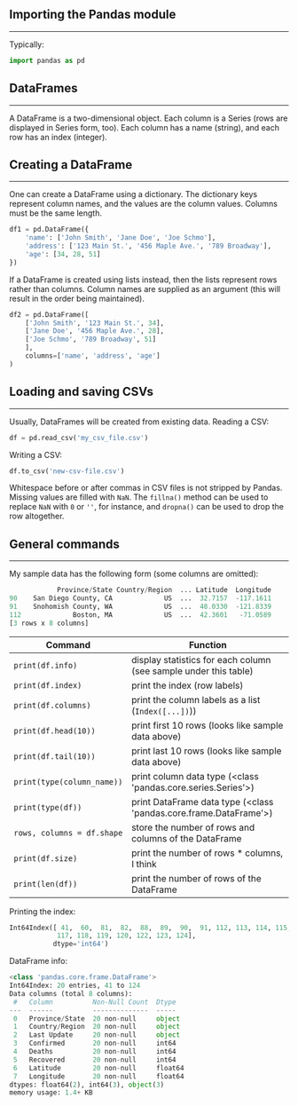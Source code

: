 ## Importing the Pandas module
---
Typically:
```python
import pandas as pd
```

## DataFrames
---
A DataFrame is a two-dimensional object.  Each column is a Series (rows are displayed in Series form, too).  Each column has a name (string), and each row has an index (integer).

## Creating a DataFrame
---
One can create a DataFrame using a dictionary.  The dictionary keys represent column names, and the values are the column values.  Columns must be the same length.
```python
df1 = pd.DataFrame({
    'name': ['John Smith', 'Jane Doe', 'Joe Schmo'],
    'address': ['123 Main St.', '456 Maple Ave.', '789 Broadway'],
    'age': [34, 28, 51]
})
```

If a DataFrame is created using lists instead, then the lists represent rows rather than columns.  Column names are supplied as an argument (this will result in the order being maintained).
```python
df2 = pd.DataFrame([
    ['John Smith', '123 Main St.', 34],
    ['Jane Doe', '456 Maple Ave.', 28],
    ['Joe Schmo', '789 Broadway', 51]
    ],
    columns=['name', 'address', 'age']
)
```

## Loading and saving CSVs
---
Usually, DataFrames will be created from existing data. Reading a CSV:
```python
df = pd.read_csv('my_csv_file.csv')
```

Writing a CSV:
```python
df.to_csv('new-csv-file.csv')
```

Whitespace before or after commas in CSV files is not stripped by Pandas.  Missing values are filled with `NaN`.  The `fillna()` method can be used to replace `NaN` with `0` or `''`, for instance, and `dropna()` can be used to drop the row altogether.

## General commands
---
My sample data has the following form (some columns are omitted):
```python
            Province/State Country/Region  ... Latitude  Longitude
90    San Diego County, CA             US  ...  32.7157  -117.1611
91    Snohomish County, WA             US  ...  48.0330  -121.8339
112             Boston, MA             US  ...  42.3601   -71.0589
[3 rows x 8 columns]
```

Command | Function
------- | --------
`print(df.info)` | display statistics for each column (see sample under this table)
`print(df.index)` | print the index (row labels)
`print(df.columns)` | print the column labels as a list (`Index([...])`))
`print(df.head(10))` | print first 10 rows (looks like sample data above)
`print(df.tail(10))` | print last 10 rows (looks like sample data above)
`print(type(column_name))` | print column data type (<class 'pandas.core.series.Series'>)
`print(type(df))` | print DataFrame data type (<class 'pandas.core.frame.DataFrame'>)
`rows, columns = df.shape` | store the number of rows and columns of the DataFrame
`print(df.size)` | print the number of rows * columns, I think
`print(len(df))` | print the number of rows of the DataFrame
    
Printing the index:
```python
Int64Index([ 41,  60,  81,  82,  88,  89,  90,  91, 112, 113, 114, 115, 116,
            117, 118, 119, 120, 122, 123, 124],
           dtype='int64')
```

DataFrame info:
```python
<class 'pandas.core.frame.DataFrame'>
Int64Index: 20 entries, 41 to 124
Data columns (total 8 columns):
 #   Column          Non-Null Count  Dtype  
---  ------          --------------  -----  
 0   Province/State  20 non-null     object 
 1   Country/Region  20 non-null     object 
 2   Last Update     20 non-null     object 
 3   Confirmed       20 non-null     int64  
 4   Deaths          20 non-null     int64  
 5   Recovered       20 non-null     int64  
 6   Latitude        20 non-null     float64
 7   Longitude       20 non-null     float64
dtypes: float64(2), int64(3), object(3)
memory usage: 1.4+ KB
```